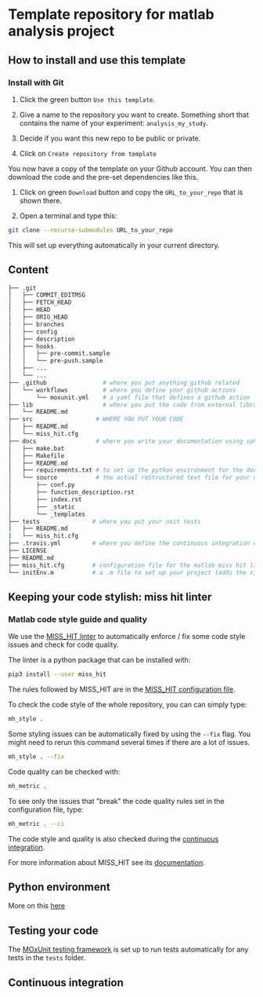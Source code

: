 <!--

When you have set up your repo

**Unit tests and coverage**

[![](https://img.shields.io/badge/Octave-CI-blue?logo=Octave&logoColor=white)](https://github.com/Remi-gau/template_matlab_analysis/actions)
![](https://github.com/Remi-gau/template_matlab_analysis/workflows/CI/badge.svg)

[![codecov](https://codecov.io/gh/Remi-gau/template_matlab_analysis/branch/master/graph/badge.svg)](https://codecov.io/gh/Remi-gau/template_matlab_analysis)

**Miss_hit linter**

[![Build Status](https://travis-ci.com/Remi-gau/template_matlab_analysis.svg?branch=master)](https://travis-ci.com/Remi-gau/template_matlab_analysis)

-->

# Template repository for matlab analysis project

## How to install and use this template

### Install with Git

1. Click the green button `Use this template`.

1. Give a name to the repository you want to create. Something short that
   contains the name of your experiment: `analysis_my_study`.

1. Decide if you want this new repo to be public or private.

1. Click on `Create repository from template`

You now have a copy of the template on your Github account. You can then
download the code and the pre-set dependencies like this.

1. Click on green `Download` button and copy the `URL_to_your_repo` that is
   shown there.

1. Open a terminal and type this:

```bash
git clone --recurse-submodules URL_to_your_repo
```

This will set up everything automatically in your current directory.

## Content

```bash
├── .git
│   ├── COMMIT_EDITMSG
│   ├── FETCH_HEAD
│   ├── HEAD
│   ├── ORIG_HEAD
│   ├── branches
│   ├── config
│   ├── description
│   ├── hooks
│   │   ├── pre-commit.sample
│   │   └── pre-push.sample
│   ├── ...
│   └── ...
├── .github                # where you put anything github related
│   └── workflows          # where you define your github actions
│       └── moxunit.yml    # a yaml file that defines a github action
├── lib                    # where you put the code from external libraries (mathworks website or other github repositories)
│   └── README.md
├── src                  # WHERE YOU PUT YOUR CODE
│   ├── README.md
│   └── miss_hit.cfg
├── docs                 # where you write your documentation using sphinx
│   ├── make.bat
│   ├── Makefile
│   ├── README.md
│   ├── requirements.txt # to set up the python environment for the doc
│   └── source           # the actual reStructured text file for your doc
│       ├── conf.py
│       ├── function_description.rst
│       ├── index.rst
│       ├── _static
│       └── _templates
├── tests               # where you put your unit tests
|   ├── README.md
|   └── miss_hit.cfg
├── .travis.yml         # where you define the continuous integration done by Travis
├── LICENSE
├── README.md
├── miss_hit.cfg        # configuration file for the matlab miss hit linter
└── initEnv.m           # a .m file to set up your project (adds the right folder to the path)
```

## Keeping your code stylish: miss hit linter

### Matlab code style guide and quality

We use the [MISS_HIT linter](https://github.com/florianschanda/miss_hit/) to
automatically enforce / fix some code style issues and check for code quality.

The linter is a python package that can be installed with:

```bash
pip3 install --user miss_hit
```

The rules followed by MISS_HIT are in the
[MISS_HIT configuration file](./miss_hit.cfg).

To check the code style of the whole repository, you can can simply type:

```bash
mh_style .
```

Some styling issues can be automatically fixed by using the `--fix` flag. You
might need to rerun this command several times if there are a lot of issues.

```bash
mh_style . --fix
```

Code quality can be checked with:

```bash
mh_metric .
```

To see only the issues that "break" the code quality rules set in the
configuration file, type:

```bash
mh_metric . --ci
```

The code style and quality is also checked during the
[continuous integration](.github/workflows/miss_hit.yml).

For more information about MISS_HIT see its
[documentation](https://florianschanda.github.io/miss_hit/).

## Python environment

More on this
[here](https://the-turing-way.netlify.app/reproducible-research/renv/renv-package.html)

## Testing your code

The [MOxUnit testing framework](https://github.com/MOxUnit/MOxUnit) is set up to
run tests automatically for any tests in the `tests` folder.

## Continuous integration
